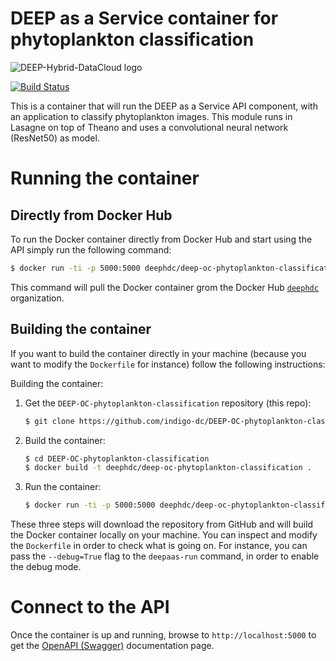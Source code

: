 # DEEP as a Service container for phytoplankton classification

![DEEP-Hybrid-DataCloud logo](https://deep-hybrid-datacloud.eu/wp-content/uploads/2018/01/logo.png)

[![Build Status](https://jenkins.indigo-datacloud.eu:8080/buildStatus/icon?job=Pipeline-as-code/DEEP-OC-org/DEEP-OC-phytoplankton-classification/master)](https://jenkins.indigo-datacloud.eu:8080/job/Pipeline-as-code/job/DEEP-OC-org/job/DEEP-OC-phytoplankton-classification/job/master)

This is a container that will run the DEEP as a Service API component,
with an application to classify phytoplankton images. This module runs in Lasagne on top of Theano and uses a convolutional neural network (ResNet50) as model.

# Running the container

## Directly from Docker Hub

To run the Docker container directly from Docker Hub and start using the API
simply run the following command:

```bash
$ docker run -ti -p 5000:5000 deephdc/deep-oc-phytoplankton-classification
```

This command will pull the Docker container grom the Docker Hub
[`deephdc`](https://hub.docker.com/u/deephdc/) organization.

## Building the container

If you want to build the container directly in your machine (because you want
to modify the `Dockerfile` for instance) follow the following instructions:

Building the container:

1. Get the `DEEP-OC-phytoplankton-classification` repository (this repo):

    ```bash
    $ git clone https://github.com/indigo-dc/DEEP-OC-phytoplankton-classification
    ```

2. Build the container:

    ```bash
    $ cd DEEP-OC-phytoplankton-classification
    $ docker build -t deephdc/deep-oc-phytoplankton-classification .
    ```

3. Run the container:

    ```bash
    $ docker run -ti -p 5000:5000 deephdc/deep-oc-phytoplankton-classification
    ```

These three steps will download the repository from GitHub and will build the
Docker container locally on your machine. You can inspect and modify the
`Dockerfile` in order to check what is going on. For instance, you can pass the
`--debug=True` flag to the `deepaas-run` command, in order to enable the debug
mode.

# Connect to the API

Once the container is up and running, browse to `http://localhost:5000` to get
the [OpenAPI (Swagger)](https://www.openapis.org/) documentation page.
